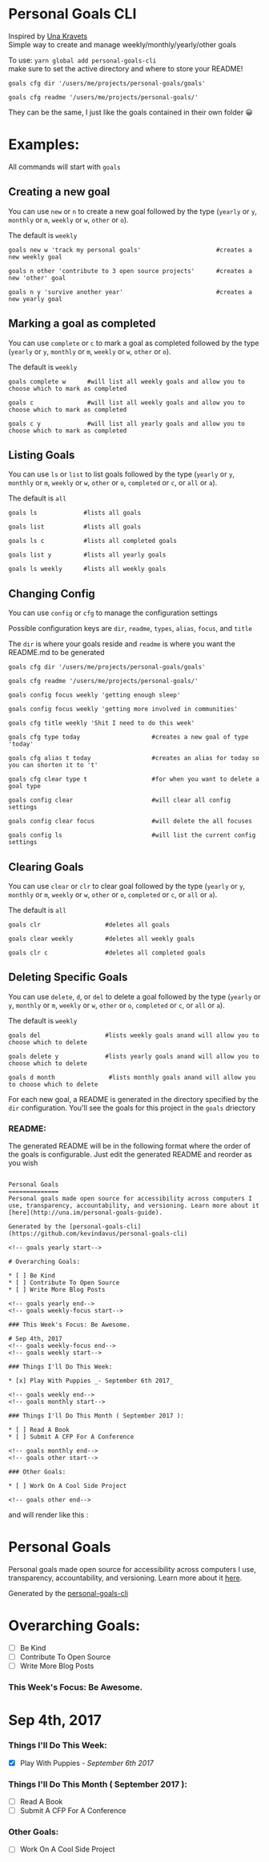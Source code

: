Personal Goals CLI
==================
Inspired by [Una Kravets](http://una.im/personal-goals-guide)  
Simple way to create and manage weekly/monthly/yearly/other goals

To use: `yarn global add personal-goals-cli`  
make sure to set the active directory and where to store your README!
```
goals cfg dir '/users/me/projects/personal-goals/goals'

goals cfg readme '/users/me/projects/personal-goals/'
```
They can be the same, I just like the goals contained in their own folder 😀


# Examples: 

All commands will start with `goals`

## Creating a new goal

You can use `new` or `n` to create a new goal followed by the type (`yearly` or `y`, `monthly` or `m`, `weekly` or `w`, `other` or `o`).  

The default is `weekly`
```
goals new w 'track my personal goals'                     #creates a new weekly goal

goals n other 'contribute to 3 open source projects'      #creates a new 'other' goal

goals n y 'survive another year'                          #creates a new yearly goal
```

## Marking a goal as completed

You can use `complete` or `c` to mark a goal as completed followed by the type (`yearly` or `y`, `monthly` or `m`, `weekly` or `w`, `other` or `o`).  

The default is `weekly`
```
goals complete w      #will list all weekly goals and allow you to choose which to mark as completed

goals c               #will list all weekly goals and allow you to choose which to mark as completed

goals c y             #will list all yearly goals and allow you to choose which to mark as completed
```

## Listing Goals

You can use `ls` or `list` to list goals followed by the type (`yearly` or `y`, `monthly` or `m`, `weekly` or `w`, `other` or `o`, `completed` or `c`, or `all` or `a`).  

The default is `all`
```
goals ls             #lists all goals

goals list           #lists all goals

goals ls c           #lists all completed goals

goals list y         #lists all yearly goals

goals ls weekly      #lists all weekly goals
```

## Changing Config

You can use `config` or `cfg` to manage the configuration settings

Possible configuration keys are `dir`, `readme`, `types`, `alias`, `focus`, and `title`

The `dir` is where your goals reside and `readme` is where you want the README.md to be generated


```
goals cfg dir '/users/me/projects/personal-goals/goals'

goals cfg readme '/users/me/projects/personal-goals/'

goals config focus weekly 'getting enough sleep'

goals config focus weekly 'getting more involved in communities'

goals cfg title weekly 'Shit I need to do this week'

goals cfg type today                    #creates a new goal of type 'today'

goals cfg alias t today                 #creates an alias for today so you can shorten it to 't'

goals cfg clear type t                  #for when you want to delete a goal type  

goals config clear                      #will clear all config settings

goals config clear focus                #will delete the all focuses

goals config ls                         #will list the current config settings
```

## Clearing Goals 

You can use `clear` or `clr` to clear goal followed by the type (`yearly` or `y`, `monthly` or `m`, `weekly` or `w`, `other` or `o`, `completed` or `c`, or `all` or `a`).  

The default is `all`
```
goals clr                  #deletes all goals

goals clear weekly         #deletes all weekly goals

goals clr c                #deletes all completed goals
```

## Deleting Specific Goals 

You can use `delete`, `d`, or `del` to delete a goal followed by the type (`yearly` or `y`, `monthly` or `m`, `weekly` or `w`, `other` or `o`, `completed` or `c`, or `all` or `a`).  

The default is `weekly`
```
goals del                  #lists weekly goals anand will allow you to choose which to delete

goals delete y             #lists yearly goals anand will allow you to choose which to delete

goals d month               #lists monthly goals anand will allow you to choose which to delete
```

For each new goal, a README is generated in the directory specified by the `dir` configuration. You'll see the goals for this project in the `goals` driectory

### README:
The generated README will be in the following format where the order of the goals is configurable. Just edit the generated README and reorder as you wish 

```

Personal Goals
==============
Personal goals made open source for accessibility across computers I use, transparency, accountability, and versioning. Learn more about it [here](http://una.im/personal-goals-guide).

Generated by the [personal-goals-cli](https://github.com/kevindavus/personal-goals-cli)

<!-- goals yearly start-->

# Overarching Goals: 
        
* [ ] Be Kind
* [ ] Contribute To Open Source
* [ ] Write More Blog Posts

<!-- goals yearly end-->
<!-- goals weekly-focus start-->

### This Week's Focus: Be Awesome.

# Sep 4th, 2017
<!-- goals weekly-focus end-->
<!-- goals weekly start-->

### Things I'll Do This Week: 
        
* [x] Play With Puppies _- September 6th 2017_

<!-- goals weekly end-->
<!-- goals monthly start-->

### Things I'll Do This Month ( September 2017 ): 
        
* [ ] Read A Book
* [ ] Submit A CFP For A Conference

<!-- goals monthly end-->
<!-- goals other start-->

### Other Goals: 
        
* [ ] Work On A Cool Side Project

<!-- goals other end-->
```

and will render like this :



Personal Goals
==============
Personal goals made open source for accessibility across computers I use, transparency, accountability, and versioning. Learn more about it [here](http://una.im/personal-goals-guide).

Generated by the [personal-goals-cli](https://github.com/kevindavus/personal-goals-cli)

<!-- goals yearly start-->

# Overarching Goals: 
        
* [ ] Be Kind
* [ ] Contribute To Open Source
* [ ] Write More Blog Posts

<!-- goals yearly end-->
<!-- goals weekly-focus start-->

### This Week's Focus: Be Awesome.

# Sep 4th, 2017
<!-- goals weekly-focus end-->
<!-- goals weekly start-->

### Things I'll Do This Week: 
        
* [x] Play With Puppies _- September 6th 2017_

<!-- goals weekly end-->
<!-- goals monthly start-->

### Things I'll Do This Month ( September 2017 ): 
        
* [ ] Read A Book
* [ ] Submit A CFP For A Conference

<!-- goals monthly end-->
<!-- goals other start-->

### Other Goals: 
        
* [ ] Work On A Cool Side Project

<!-- goals other end-->